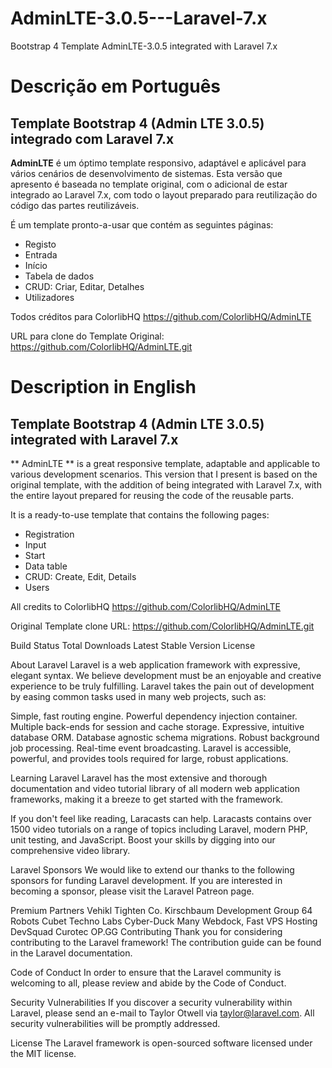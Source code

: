# AdminLTE-3.0.5---Laravel-7.x
 Bootstrap 4 Template AdminLTE-3.0.5 integrated with Laravel 7.x

# Descrição em Português
## Template Bootstrap 4 (Admin LTE 3.0.5) integrado com Laravel 7.x
**AdminLTE** é um óptimo template responsivo, adaptável e aplicável para vários cenários de desenvolvimento de sistemas.
Esta versão que apresento é baseada no template original, com o adicional de estar integrado ao Laravel 7.x, com todo o layout preparado para reutilização do código das partes reutilizáveis.

É um template pronto-a-usar que contém as seguintes páginas:
- Registo
- Entrada
- Início
- Tabela de dados
- CRUD: Criar, Editar, Detalhes
- Utilizadores

Todos créditos para ColorlibHQ
https://github.com/ColorlibHQ/AdminLTE

URL para clone do Template Original:
https://github.com/ColorlibHQ/AdminLTE.git

# Description in English
## Template Bootstrap 4 (Admin LTE 3.0.5) integrated with Laravel 7.x
** AdminLTE ** is a great responsive template, adaptable and applicable to various development scenarios.
This version that I present is based on the original template, with the addition of being integrated with Laravel 7.x, with the entire layout prepared for reusing the code of the reusable parts.

It is a ready-to-use template that contains the following pages:
- Registration
- Input
- Start
- Data table
- CRUD: Create, Edit, Details
- Users

All credits to ColorlibHQ
https://github.com/ColorlibHQ/AdminLTE

Original Template clone URL:
https://github.com/ColorlibHQ/AdminLTE.git






Build Status Total Downloads Latest Stable Version License

About Laravel
Laravel is a web application framework with expressive, elegant syntax. We believe development must be an enjoyable and creative experience to be truly fulfilling. Laravel takes the pain out of development by easing common tasks used in many web projects, such as:

Simple, fast routing engine.
Powerful dependency injection container.
Multiple back-ends for session and cache storage.
Expressive, intuitive database ORM.
Database agnostic schema migrations.
Robust background job processing.
Real-time event broadcasting.
Laravel is accessible, powerful, and provides tools required for large, robust applications.

Learning Laravel
Laravel has the most extensive and thorough documentation and video tutorial library of all modern web application frameworks, making it a breeze to get started with the framework.

If you don't feel like reading, Laracasts can help. Laracasts contains over 1500 video tutorials on a range of topics including Laravel, modern PHP, unit testing, and JavaScript. Boost your skills by digging into our comprehensive video library.

Laravel Sponsors
We would like to extend our thanks to the following sponsors for funding Laravel development. If you are interested in becoming a sponsor, please visit the Laravel Patreon page.

Premium Partners
Vehikl
Tighten Co.
Kirschbaum Development Group
64 Robots
Cubet Techno Labs
Cyber-Duck
Many
Webdock, Fast VPS Hosting
DevSquad
Curotec
OP.GG
Contributing
Thank you for considering contributing to the Laravel framework! The contribution guide can be found in the Laravel documentation.

Code of Conduct
In order to ensure that the Laravel community is welcoming to all, please review and abide by the Code of Conduct.

Security Vulnerabilities
If you discover a security vulnerability within Laravel, please send an e-mail to Taylor Otwell via taylor@laravel.com. All security vulnerabilities will be promptly addressed.

License
The Laravel framework is open-sourced software licensed under the MIT license.
